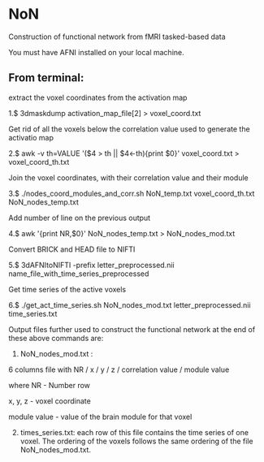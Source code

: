 # NoN
Construction of functional network from fMRI tasked-based data

You must have AFNI installed on your local machine.

## From terminal:

extract the voxel coordinates from the activation map

1.$ 3dmaskdump activation_map_file[2] > voxel_coord.txt

Get rid of all the voxels below the correlation value used to generate the activatio map

2.$ awk -v th=VALUE '($4 > th || $4<-th){print $0}' voxel_coord.txt > voxel_coord_th.txt

Join the voxel coordinates, with their correlation value and their module

3.$ ./nodes_coord_modules_and_corr.sh NoN_temp.txt voxel_coord_th.txt NoN_nodes_temp.txt

Add number of line on the previous output

4.$ awk '{print NR,$0}' NoN_nodes_temp.txt > NoN_nodes_mod.txt

Convert BRICK and HEAD file to NIFTI

5.$ 3dAFNItoNIFTI -prefix letter_preprocessed.nii name_file_with_time_series_preprocessed

Get time series of the active voxels

6.$ ./get_act_time_series.sh NoN_nodes_mod.txt letter_preprocessed.nii time_series.txt

Output files further used to construct the functional network at the end of these above commands are:

1. NoN_nodes_mod.txt : 

6 columns file with NR / x / y / z / correlation value / module value

where NR - Number row

x, y, z - voxel coordinate

module value - value of the brain module for that voxel

2. times_series.txt: 
each row of this file contains the time series of one voxel. The ordering of the voxels follows the same ordering of the file NoN_nodes_mod.txt. 
